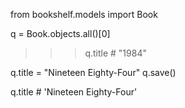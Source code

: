 from bookshelf.models import Book

q = Book.objects.all()[0]
>>> q.title # "1984"

q.title = "Nineteen Eighty-Four"
q.save()

q.title  #  'Nineteen Eighty-Four'


